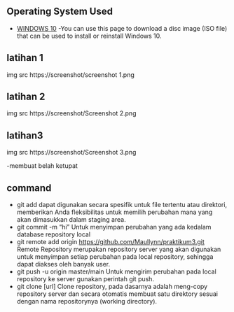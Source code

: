 ## Operating System Used
* [WINDOWS 10](https://www.microsoft.com/software-download/windows10) -You can use this page to download a disc image (ISO file) that can be used to install or reinstall Windows 10.
## latihan 1
img src https://screenshot/screenshot 1.png
## latihan 2
img src https://screenshot/Screenshot 2.png
## latihan3
img src https://screenshot/Screenshot 3.png

-membuat belah ketupat
## command 
 - git add dapat digunakan secara spesifik untuk file tertentu atau direktori, memberikan Anda fleksibilitas untuk memilih perubahan mana yang akan dimasukkan dalam staging 
  area.
 - git commit -m “hi” Untuk menyimpan perubahan yang ada kedalam database repository local
 - git remote add origin https://github.com/Maullynn/praktikum3.git Remote Repository merupakan repository server yang akan digunakan untuk menyimpan setiap perubahan pada 
   local repository, sehingga dapat diakses oleh banyak user.
 - git push -u origin master/main Untuk mengirim perubahan pada local repository ke server gunakan perintah git push.
 - git clone [url] Clone repository, pada dasarnya adalah meng-copy repository server dan secara otomatis membuat satu direktory sesuai dengan nama repositorynya (working 
   directory).
